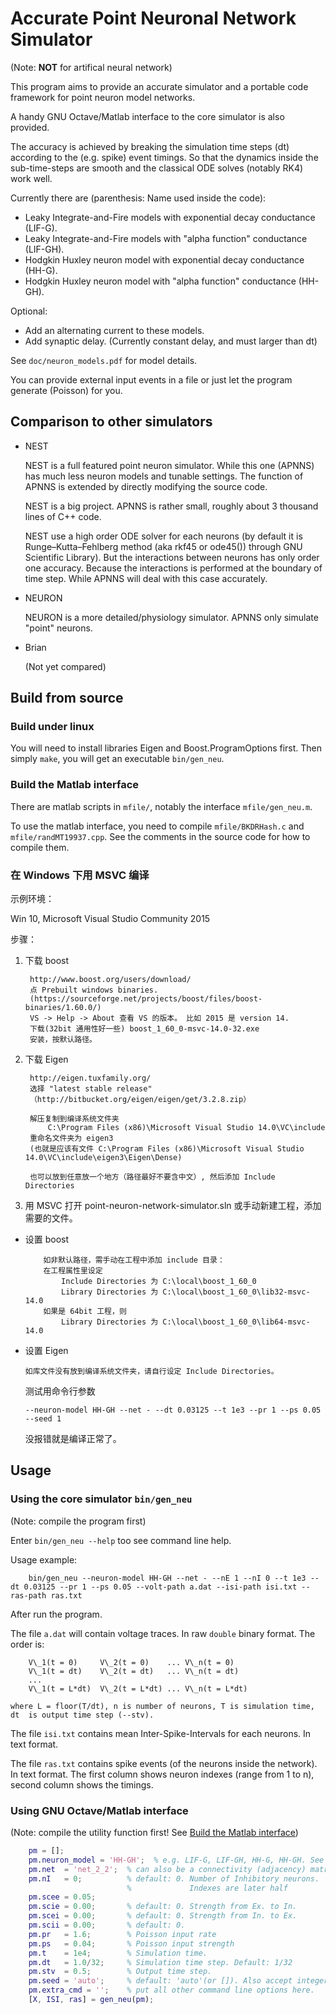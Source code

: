 Accurate Point Neuronal Network Simulator
=========================================
(Note: **NOT** for artifical neural network)

This program aims to provide an accurate simulator and a portable code framework for point neuron model networks.

A handy GNU Octave/Matlab interface to the core simulator is also provided.

The accuracy is achieved by breaking the simulation time steps (dt) according to the (e.g. spike) event timings. So that the dynamics inside the sub-time-steps are smooth and the classical ODE solves (notably RK4) work well.

Currently there are (parenthesis: Name used inside the code):

  * Leaky Integrate-and-Fire models with exponential decay conductance (LIF-G).
  * Leaky Integrate-and-Fire models with "alpha function" conductance (LIF-GH).
  * Hodgkin Huxley neuron model with exponential decay conductance (HH-G).
  * Hodgkin Huxley neuron model with "alpha function" conductance (HH-GH).

Optional:

  * Add an alternating current to these models.
  * Add synaptic delay. (Currently constant delay, and must larger than dt)

See `doc/neuron_models.pdf` for model details.

You can provide external input events in a file or just let the program generate (Poisson) for you.

Comparison to other simulators
------------------------------

* NEST

    NEST is a full featured point neuron simulator. While this one (APNNS) has much less neuron models and tunable settings. The function of APNNS is extended by directly modifying the source code.

    NEST is a big project. APNNS is rather small, roughly about 3 thousand lines of C++ code.
    
    NEST use a high order ODE solver for each neurons (by default it is Runge–Kutta–Fehlberg method (aka rkf45 or ode45()) through GNU Scientific Library). But the interactions between neurons has only order one accuracy. Because the interactions is performed at the boundary of time step. While APNNS will deal with this case accurately.

* NEURON

    NEURON is a more detailed/physiology simulator. APNNS only simulate "point" neurons.

* Brian

    (Not yet compared)


Build from source
-----------------

### Build under linux

You will need to install libraries Eigen and Boost.ProgramOptions first.
Then simply `make`, you will get an executable `bin/gen_neu`.


### Build the Matlab interface<a name="build-matlab"></a>

There are matlab scripts in `mfile/`, notably the interface `mfile/gen_neu.m`.

To use the matlab interface, you need to compile `mfile/BKDRHash.c` and `mfile/randMT19937.cpp`. See the comments in the source code for how to compile them.


### 在 Windows 下用 MSVC 编译

示例环境：

  Win 10, Microsoft Visual Studio Community 2015

步骤：

1. 下载 boost

		http://www.boost.org/users/download/
		点 Prebuilt windows binaries.
		(https://sourceforge.net/projects/boost/files/boost-binaries/1.60.0/)
		VS -> Help -> About 查看 VS 的版本。 比如 2015 是 version 14.
		下载(32bit 通用性好一些) boost_1_60_0-msvc-14.0-32.exe
		安装，按默认路径。

2. 下载 Eigen

		http://eigen.tuxfamily.org/
		选择 "latest stable release" 
		（http://bitbucket.org/eigen/eigen/get/3.2.8.zip）
    
		解压复制到编译系统文件夹
			C:\Program Files (x86)\Microsoft Visual Studio 14.0\VC\include
		重命名文件夹为 eigen3
		(也就是应该有文件 C:\Program Files (x86)\Microsoft Visual Studio 14.0\VC\include\eigen3\Eigen\Dense)
	
		也可以放到任意放一个地方（路径最好不要含中文）, 然后添加 Include Directories

3. 用 MSVC 打开 point-neuron-network-simulator.sln
  或手动新建工程，添加需要的文件。
  
  * 设置 boost

			如非默认路径，需手动在工程中添加 include 目录：
			在工程属性里设定
				Include Directories 为 C:\local\boost_1_60_0
				Library Directories 为 C:\local\boost_1_60_0\lib32-msvc-14.0
			如果是 64bit 工程，则
				Library Directories 为 C:\local\boost_1_60_0\lib64-msvc-14.0

  * 设置 Eigen

		如库文件没有放到编译系统文件夹，请自行设定 Include Directories。

	测试用命令行参数

		--neuron-model HH-GH --net - --dt 0.03125 --t 1e3 --pr 1 --ps 0.05  --seed 1

	没报错就是编译正常了。

Usage
-----

### Using the core simulator `bin/gen_neu`

(Note: compile the program first)

Enter `bin/gen_neu --help` too see command line help.

Usage example:

		bin/gen_neu --neuron-model HH-GH --net - --nE 1 --nI 0 --t 1e3 --dt 0.03125 --pr 1 --ps 0.05 --volt-path a.dat --isi-path isi.txt --ras-path ras.txt

After run the program.

The file `a.dat` will contain voltage traces. In raw `double` binary format. The order is:

		V\_1(t = 0)     V\_2(t = 0)    ... V\_n(t = 0)
		V\_1(t = dt)    V\_2(t = dt)   ... V\_n(t = dt)
		...
		V\_1(t = L*dt)  V\_2(t = L*dt) ... V\_n(t = L*dt)

	where L = floor(T/dt), n is number of neurons, T is simulation time, dt  is output time step (--stv).

The file `isi.txt` contains mean Inter-Spike-Intervals for each neurons. In text format.

The file `ras.txt` contains spike events (of the neurons inside the network). In text format. The first column shows neuron indexes (range from 1 to n), second column shows the timings.


### Using GNU Octave/Matlab interface

(Note: compile the utility function first! See [Build the Matlab interface](#build-matlab))

```matlab
	pm = [];
	pm.neuron_model = 'HH-GH';  % e.g. LIF-G, LIF-GH, HH-G, HH-GH. See bin/gen_neu --help for complete list
	pm.net  = 'net_2_2';  % can also be a connectivity (adjacency) matrix or a file path
	pm.nI   = 0;          % default: 0. Number of Inhibitory neurons.
			              %             Indexes are later half
	pm.scee = 0.05;
	pm.scie = 0.00;       % default: 0. Strength from Ex. to In.
	pm.scei = 0.00;       % default: 0. Strength from In. to Ex.
	pm.scii = 0.00;       % default: 0.
	pm.pr   = 1.6;        % Poisson input rate
	pm.ps   = 0.04;       % Poisson input strength
	pm.t    = 1e4;        % Simulation time.
	pm.dt   = 1.0/32;     % Simulation time step. Default: 1/32
	pm.stv  = 0.5;        % Output time step.
	pm.seed = 'auto';     % default: 'auto'(or []). Also accept integers.
	pm.extra_cmd = '';    % put all other command line options here.
	[X, ISI, ras] = gen_neu(pm);
```
